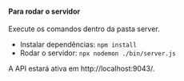 #### Para rodar o servidor

Execute os comandos dentro da pasta server.

* Instalar dependências: `npm install`
* Rodar o servidor: `npx nodemon ./bin/server.js`

A API estará ativa em http://localhost:9043/.